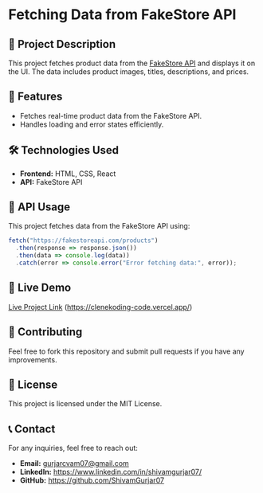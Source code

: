 # Fetching Data from FakeStore API

## 📌 Project Description
This project fetches product data from the [FakeStore API](https://fakestoreapi.com/) and displays it on the UI. The data includes product images, titles, descriptions, and prices.

## 🚀 Features
- Fetches real-time product data from the FakeStore API.
- Handles loading and error states efficiently.

## 🛠️ Technologies Used
- **Frontend:** HTML, CSS, React
- **API:** FakeStore API


## 📡 API Usage
This project fetches data from the FakeStore API using:
```js
fetch("https://fakestoreapi.com/products")
  .then(response => response.json())
  .then(data => console.log(data))
  .catch(error => console.error("Error fetching data:", error));
```

## 📌 Live Demo
[Live Project Link](#) (https://clenekoding-code.vercel.app/)

## 🤝 Contributing
Feel free to fork this repository and submit pull requests if you have any improvements.

## 📜 License
This project is licensed under the MIT License.

## 📞 Contact
For any inquiries, feel free to reach out:
- **Email:** gurjarcvam07@gmail.com
- **LinkedIn:** https://www.linkedin.com/in/shivamgurjar07/
- **GitHub:**  https://github.com/ShivamGurjar07

